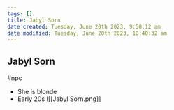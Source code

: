 ```yaml
---
tags: []
title: Jabyl Sorn
date created: Tuesday, June 20th 2023, 9:50:12 am
date modified: Tuesday, June 20th 2023, 10:40:32 am
---
```


## Jabyl Sorn

#npc

- She is blonde
- Early 20s
![[Jabyl Sorn.png]]
